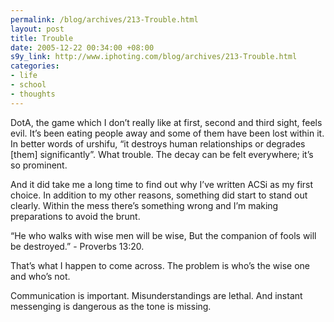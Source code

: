 ```yaml
--- 
permalink: /blog/archives/213-Trouble.html
layout: post
title: Trouble
date: 2005-12-22 00:34:00 +08:00
s9y_link: http://www.iphoting.com/blog/archives/213-Trouble.html
categories: 
- life
- school
- thoughts
---
```

<p class="whiteline"><p>DotA, the game which I don&#8217;t really like at first, second and third sight, feels evil. It&#8217;s been eating people away and some of them have been lost within it. In better words of urshifu, &#8220;it destroys human relationships or degrades [them] significantly&#8221;. What trouble. The decay can be felt everywhere; it&#8217;s so prominent.</p>
</p><p class="whiteline"><p>And it did take me a long time to find out why I&#8217;ve written ACSi as my first choice. In addition to my other reasons, something did start to stand out clearly. Within the mess there&#8217;s something wrong and I&#8217;m making preparations to avoid the brunt.</p>
</p><p class="whiteline"><p>&#8220;He who walks with wise men will be wise, But the companion of fools will be destroyed.&#8221; - Proverbs 13:20.</p>
</p><p class="whiteline"><p>That&#8217;s what I happen to come across. The problem is who&#8217;s the wise one and who&#8217;s not.</p>
</p><p class="break"><p>Communication is important. Misunderstandings are lethal. And instant messenging is dangerous as the tone is missing.</p></p>
